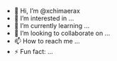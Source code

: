 - 👋 Hi, I’m @xchimaerax
- 👀 I’m interested in ...
- 🌱 I’m currently learning ...
- 💞️ I’m looking to collaborate on ...
- 📫 How to reach me ...
- ⚡ Fun fact: ...

<!---
xchimaerax/xchimaerax is a ✨ special ✨ repository because its `README.md` (this file) appears on your GitHub profile.
You can click the Preview link to take a look at your changes.
--->
